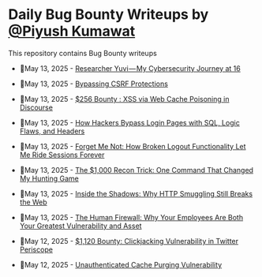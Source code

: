 # Daily Bug Bounty Writeups by [@Piyush Kumawat](https://twitter.com/piyush_supiy) 
This repository contains Bug Bounty writeups

<!-- BLOG-POST-LIST:START -->
 - 💯May 13, 2025 - [Researcher Yuvi — My Cybersecurity Journey at 16](https://medium.com/@codewithyuvi/researcher-yuvi-my-cybersecurity-journey-at-16-e3dde09fba78?source=rss------bug_bounty-5) 

 - 💯May 13, 2025 - [Bypassing CSRF Protections](https://medium.com/@itamar.yochpaz/bypassing-csrf-protections-7db64f26b9e5?source=rss------bug_bounty-5) 

 - 💯May 13, 2025 - [$256 Bounty : XSS via Web Cache Poisoning in Discourse](https://infosecwriteups.com/256-bounty-xss-via-web-cache-poisoning-in-discourse-594d5961555e?source=rss------bug_bounty-5) 

 - 💯May 13, 2025 - [How Hackers Bypass Login Pages with SQL, Logic Flaws, and Headers](https://infosecwriteups.com/how-hackers-bypass-login-pages-with-sql-logic-flaws-and-headers-567a5649e701?source=rss------bug_bounty-5) 

 - 💯May 13, 2025 - [Forget Me Not: How Broken Logout Functionality Let Me Ride Sessions Forever](https://infosecwriteups.com/forget-me-not-how-broken-logout-functionality-let-me-ride-sessions-forever-3435e6d98845?source=rss------bug_bounty-5) 

 - 💯May 13, 2025 - [The $1,000 Recon Trick: One Command That Changed My Hunting Game](https://infosecwriteups.com/the-1-000-recon-trick-one-command-that-changed-my-hunting-game-58527a7f6d7c?source=rss------bug_bounty-5) 

 - 💯May 13, 2025 - [Inside the Shadows: Why HTTP Smuggling Still Breaks the Web](https://medium.com/@es0557533/inside-the-shadows-why-http-smuggling-still-breaks-the-web-c81c69577fdd?source=rss------bug_bounty-5) 

 - 💯May 13, 2025 - [The Human Firewall: Why Your Employees Are Both Your Greatest Vulnerability and Asset](https://infosecwriteups.com/the-human-firewall-why-your-employees-are-both-your-greatest-vulnerability-and-asset-76a93b879bae?source=rss------bug_bounty-5) 

 - 💯May 12, 2025 - [$1,120 Bounty: Clickjacking Vulnerability in Twitter Periscope](https://osintteam.blog/1-120-bounty-clickjacking-vulnerability-in-twitter-periscope-b46e8dfc8915?source=rss------bug_bounty-5) 

 - 💯May 12, 2025 - [Unauthenticated Cache Purging Vulnerability](https://00x.medium.com/unauthenticated-cache-purging-vulnerability-29f2641fcbb8?source=rss------bug_bounty-5) 
<!-- BLOG-POST-LIST:END -->

